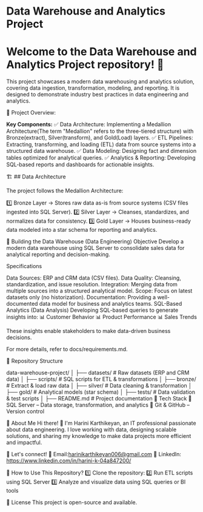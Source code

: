 # Data Warehouse and Analytics Project

# Welcome to the Data Warehouse and Analytics Project repository! 🚀

This project showcases a modern data warehousing and analytics solution, covering data ingestion, transformation, modeling, and reporting. It is designed to demonstrate industry best practices in data engineering and analytics.

📖 Project Overview:

**Key Components:**
✅ Data Architecture: Implementing a Medallion Architecture(The term "Medallion" refers to the three-tiered structure) with Bronze(extract), Silver(transform), and Gold(Load) layers.
✅ ETL Pipelines: Extracting, transforming, and loading (ETL) data from source systems into a structured data warehouse.
✅ Data Modeling: Designing fact and dimension tables optimized for analytical queries.
✅ Analytics & Reporting: Developing SQL-based reports and dashboards for actionable insights.

🏗️ ## Data Architecture

The project follows the Medallion Architecture:

1️⃣ Bronze Layer → Stores raw data as-is from source systems (CSV files ingested into SQL Server).
2️⃣ Silver Layer → Cleanses, standardizes, and normalizes data for consistency.
3️⃣ Gold Layer → Houses business-ready data modeled into a star schema for reporting and analytics.



🔧 Building the Data Warehouse (Data Engineering)
Objective
Develop a modern data warehouse using SQL Server to consolidate sales data for analytical reporting and decision-making.

Specifications

Data Sources: ERP and CRM data (CSV files).
Data Quality: Cleansing, standardization, and issue resolution.
Integration: Merging data from multiple sources into a structured analytical model.
Scope: Focus on latest datasets only (no historization).
Documentation: Providing a well-documented data model for business and analytics teams.
SQL-Based Analytics (Data Analysis)
Developing SQL-based queries to generate insights into:
📊 Customer Behavior
📊 Product Performance
📊 Sales Trends

These insights enable stakeholders to make data-driven business decisions.

For more details, refer to docs/requirements.md.

📂 Repository Structure

data-warehouse-project/
│
├── datasets/                # Raw datasets (ERP and CRM data)
│
├── scripts/                 # SQL scripts for ETL & transformations
│   ├── bronze/              # Extract & load raw data
│   ├── silver/              # Data cleaning & transformation
│   ├── gold/                # Analytical models (star schema)
│
├── tests/                   # Data validation & test scripts
│
├── README.md                # Project documentation
🚀 Tech Stack
🔹 SQL Server – Data storage, transformation, and analytics
🔹 Git & GitHub – Version control

🌟 About Me
Hi there! 👋 I'm Harini Karthikeyan, an IT professional passionate about data engineering. I love working with data, designing scalable solutions, and sharing my knowledge to make data projects more efficient and impactful.

📌 Let's connect!
📧 Email:harinikarthikeyan006@gmail.com
🔗 LinkedIn: https://www.linkedin.com/in/harini-k-04a847200/

📌 How to Use This Repository?
1️⃣ Clone the repository:
2️⃣ Run ETL scripts using SQL Server
3️⃣ Analyze and visualize data using SQL queries or BI tools

📜 License
This project is open-source and available.

